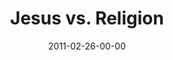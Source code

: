 ---
layout: message
category: message
series: "Heavy-Weights"
title: "Jesus vs. Religion"
date: 2011-02-26-00-00
message_id: 660
audio: "http://s3.amazonaws.com/crossroadsaudiomessages/heavyweights_03.mp3"
audio-duration: "52:51"
program: "http://s3.amazonaws.com/crossroads-media/media/legacy/documents/02_26-27_11Program.pdf"
description: "We'll wrestle with the question of how Jesus can claim to be the only way to God."
video: "https://s3.amazonaws.com/crossroadsvideomessages/heavyweights_03.mp4"
video-duration: "52:58"
video-image: "http://s3.amazonaws.com/crossroads-media/images/legacy/content/heavyweights_03_still.jpg"
flag: "N"
---
